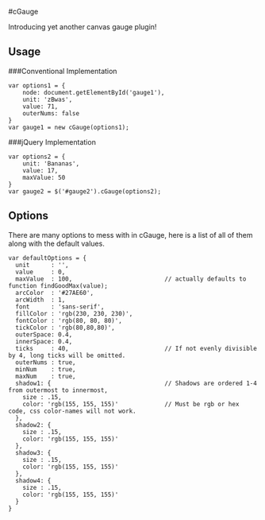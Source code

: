 #cGauge

Introducing yet another canvas gauge plugin! 

## Usage

###Conventional Implementation

    var options1 = {
        node: document.getElementById('gauge1'),
        unit: 'zBwas',
        value: 71,
        outerNums: false
    }
    var gauge1 = new cGauge(options1);

###jQuery Implementation

    var options2 = {
        unit: 'Bananas',
        value: 17,
        maxValue: 50
    }
    var gauge2 = $('#gauge2').cGauge(options2);

## Options

There are many options to mess with in cGauge, here is a list of all of them along with the default values.

    var defaultOptions = {
      unit      : '',
      value     : 0,
      maxValue  : 100,                          // actually defaults to function findGoodMax(value);
      arcColor  : '#27AE60',
      arcWidth  : 1,
      font      : 'sans-serif',
      fillColor : 'rgb(230, 230, 230)',
      fontColor : 'rgb(80, 80, 80)',
      tickColor : 'rgb(80,80,80)',
      outerSpace: 0.4,
      innerSpace: 0.4,
      ticks     : 40,                           // If not evenly divisible by 4, long ticks will be omitted.
      outerNums : true,
      minNum    : true,
      maxNum    : true,
      shadow1: {                                // Shadows are ordered 1-4 from outermost to innermost,
        size : .15,
        color: 'rgb(155, 155, 155)'             // Must be rgb or hex code, css color-names will not work.             
      },
      shadow2: {
        size : .15,
        color: 'rgb(155, 155, 155)'
      },
      shadow3: {
        size : .15,
        color: 'rgb(155, 155, 155)'
      },
      shadow4: {
        size : .15,
        color: 'rgb(155, 155, 155)'                 
      }
    }


